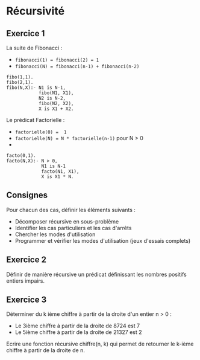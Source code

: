 # Récursivité

## Exercice 1
La suite de Fibonacci :
* ``` fibonacci(1) = fibonacci(2) = 1 ```
* ``` fibonacci(N) = fibonacci(n-1) + fibonacci(n-2) ```


```
fibo(1,1).
fibo(2,1).
fibo(N,X):- N1 is N-1,
            fibo(N1, X1),
            N2 is N-2,
            fibo(N2, X2),
            X is X1 + X2.
```

Le prédicat Factorielle :
* ``` factorielle(0) =  1 ```
* ``` factorielle(N) = N * factorielle(n-1) ``` pour N > 0
*

```
facto(0,1).
facto(N,X):- N > 0,
             N1 is N-1
             facto(N1, X1),
             X is X1 * N.
```

## Consignes
Pour chacun des cas, définir les éléments suivants :
* Décomposer récursive en sous-problème
* Identifier les cas particuliers et les cas d'arrêts
* Chercher les modes d'utilisation
* Programmer et vérifier les modes d'utilisation (jeux d'essais complets)

## Exercice 2
Définir de manière récursive un prédicat définissant les nombres positifs entiers impairs.

## Exercice 3
Déterminer du k ième chiffre à partir de la droite d'un entier n > 0 :
* Le 3ième chiffre à partir de la droite de 8724 est 7
* Le 5ième chiffre à partir de la droite de 21327 est 2

Ecrire une fonction récursive chiffre(n, k) qui permet de retourner le k-ième chiffre à partir de la droite de n.
